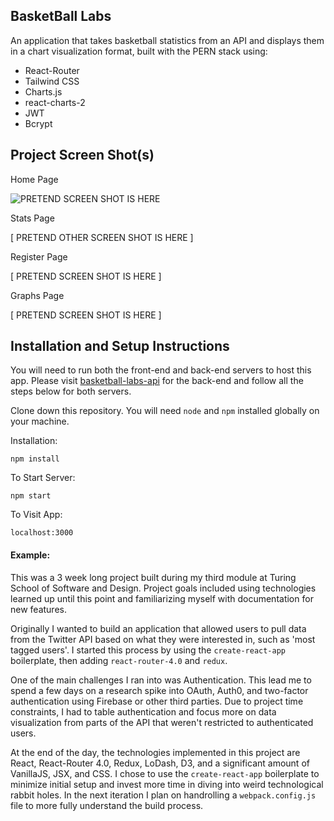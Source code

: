 ## BasketBall Labs

An application that takes basketball statistics from an API and displays them in a chart visualization format, built with the PERN stack using:

- React-Router
- Tailwind CSS
- Charts.js
- react-charts-2
- JWT
- Bcrypt

## Project Screen Shot(s)

Home Page

![PRETEND SCREEN SHOT IS HERE]()

Stats Page

[ PRETEND OTHER SCREEN SHOT IS HERE ]

Register Page

[ PRETEND SCREEN SHOT IS HERE ]

Graphs Page

[ PRETEND SCREEN SHOT IS HERE ]

## Installation and Setup Instructions

You will need to run both the front-end and back-end servers to host this app. Please visit [basketball-labs-api](https://github.com/danielAwale/basketball-labs-api) for the back-end and follow all the steps below for both servers.

Clone down this repository. You will need `node` and `npm` installed globally on your machine.

Installation:

`npm install`

To Start Server:

`npm start`

To Visit App:

`localhost:3000`

#### Example:

This was a 3 week long project built during my third module at Turing School of Software and Design. Project goals included using technologies learned up until this point and familiarizing myself with documentation for new features.

Originally I wanted to build an application that allowed users to pull data from the Twitter API based on what they were interested in, such as 'most tagged users'. I started this process by using the `create-react-app` boilerplate, then adding `react-router-4.0` and `redux`.

One of the main challenges I ran into was Authentication. This lead me to spend a few days on a research spike into OAuth, Auth0, and two-factor authentication using Firebase or other third parties. Due to project time constraints, I had to table authentication and focus more on data visualization from parts of the API that weren't restricted to authenticated users.

At the end of the day, the technologies implemented in this project are React, React-Router 4.0, Redux, LoDash, D3, and a significant amount of VanillaJS, JSX, and CSS. I chose to use the `create-react-app` boilerplate to minimize initial setup and invest more time in diving into weird technological rabbit holes. In the next iteration I plan on handrolling a `webpack.config.js` file to more fully understand the build process.
